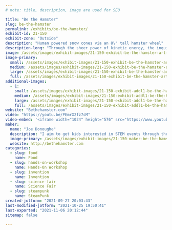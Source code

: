 ```yaml
---
# note: title, description, image are used for SEO

title: "Be the Hamster"
slug: be-the-hamster
permalink: /exhibits/be-the-hamster/
exhibit-id: 21-150
exhibit-zone: "Outside"
description: "Human powered snow cones via an 8\" tall hamster wheel"
description-long: "Through the sheer power of kinetic energy, the inquisitive  user grinds ice while running in a 8&#039;tall hamster wheel, uses a hand cranked conveyor system to position their cup along the multiple task locations, and then applies their preferred topping via showerheads to complete the task. Fun for all ages."
image: /assets/images/exhibit-images/21-150-exhibit-be-the-hamster-art-work-large.jpg
image-primary: 
  small: /assets/images/exhibit-images/21-150-exhibit-be-the-hamster-art-work-small.jpg
  medium: /assets/images/exhibit-images/21-150-exhibit-be-the-hamster-art-work-medium.jpg
  large: /assets/images/exhibit-images/21-150-exhibit-be-the-hamster-art-work-large.jpg
  full: /assets/images/exhibit-images/21-150-exhibit-be-the-hamster-art-work-full.jpg
additional-images: 
  - 1:
    small: /assets/images/exhibit-images/21-150-exhibit-addl1-be-the-hamster-red-framed-hamster-wheel-small.jpg
    medium: /assets/images/exhibit-images/21-150-exhibit-addl1-be-the-hamster-red-framed-hamster-wheel-medium.jpg
    large: /assets/images/exhibit-images/21-150-exhibit-addl1-be-the-hamster-red-framed-hamster-wheel-large.jpg
    full: /assets/images/exhibit-images/21-150-exhibit-addl1-be-the-hamster-red-framed-hamster-wheel-full.jpg
website: "Bethehamster.com"
video: "https://youtu.be/PEmrX2fz7cM"
video-embed: '<iframe width="1024" height="576" src="https://www.youtube.com/embed/PEmrX2fz7cM?feature=oembed" frameborder="0" allow="accelerometer; autoplay; clipboard-write; encrypted-media; gyroscope; picture-in-picture" allowfullscreen></iframe>'
maker: 
  name: "Joe Donoughe"
  description: "I aim to get kids interested in STEM events through the use of creative hands-on Rube Goldberg like equipment. One of my favorites is the Human Powered Hamster Wheel that makes snow cones"
  image-primary: /assets/images/exhibit-images/21-150-maker-be-the-hamster-hamster-logo-with-contact-info-medium.jpg
  website: http://bethehamster.com
categories: 
  - slug: food
    name: Food
  - slug: hands-on-workshop
    name: Hands-On Workshop
  - slug: invention
    name: Invention
  - slug: science-fair
    name: Science Fair
  - slug: steampunk
    name: SteamPunk
created-jotform: "2021-09-27 20:03:43"
last-modified-jotform: "2021-10-25 19:50:41"
last-exported: "2021-11-06 20:12:44"
sitemap: false

---
```

